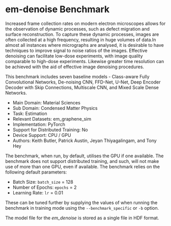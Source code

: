 # em-denoise Benchmark

Increased frame collection rates on modern electron microscopes allows for the observation of dynamic processes, such as defect migration and surface reconstruction. To capture these dynamic processes, images are often collected at a high frequency, resulting in huge volumes of data.In almost all instances where micrographs are analysed, it is desirable to have techniques to improve signal to noise ratios of the images. Effective denoising can facilitate low-dose experiments, with image quality comparable to high-dose experiments. Likewise greater time resolution can be achieved with the aid of effective image denoising procedures. 

This benchmark includes seven baseline models - Class-aware Fully Convolutional Networks, De-noising CNN, FFD-Net, U-Net, Deep Encoder Decoder with Skip Connections, Multiscale CNN, and Mixed Scale Dense Networks. 

* Main Domain: Material Sciences
* Sub Domain: Condensed Matter Physics
* Task: Estimation
* Relevant Datasets: em_graphene_sim
* Implementation: PyTorch
* Support for Distributed Training: No
* Device Support: CPU / GPU
* Authors: Keith Butler, Patrick Austin, Jeyan Thiyagalingam, and Tony Hey 

The benchmark, when run, by default, utilises the GPU if one available.  The benchmark does not support distributed training, and such, will not make use of more than one GPU, even if available. The benchmark relies on the following default parameters: 

* Batch Size: `batch_size` = 128
* Number of Epochs: `epochs` = 2
* Learning Rate: `lr` = 0.01

These can be tuned further by supplying the values of when running the benchmark in training mode using the `--benchmark_specific` or `-b` option.   

The model file for the *em_denoise* is stored as a single file in HDF format. 




<!--
Increased frame collection rates on modern electron microscopes allows for the observation of dynamic processes, such as defect migration and surface reconstruction. To capture these dynamic processes, images are often collected at a high frequency, resulting in huge volumes of data.In almost all instances where micrographs are analysed, it is desirable to have techniques to improve signal to noise ratios of the images. Effective denoising can facilitate low-dose experiments, with image quality comparable to high-dose experiments. Likewise greater time resolution can be achieved with the aid of effective image denoising procedures. 

This benchmark includes seven baseline models - Class-aware Fully Convolutional Networks, De-noising CNN, FFD-Net, U-Net, Deep Encoder Decoder with Skip Connections, Multiscale CNN, and Mixed Scale Dense Networks. 

* Entity Type: Benchmark
* Main Domain: Material Sciences
* Sub Domain: Condensed Matter Physics
* Task: Estimation 
* Relevant Datasets: em_graphene_sim
* Implementation: PyTorch
* Authors: Keith Butler, Patrick Austin, 
           Jeyan Thiyagalingam, and Tony Hey 


-->

